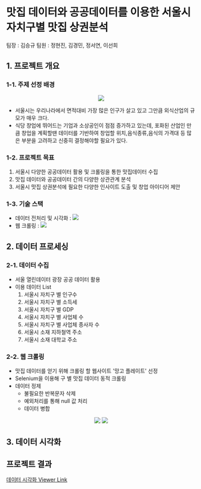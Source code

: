 # 맛집 데이터와 공공데이터를 이용한 서울시 자치구별 맛집 상권분석

팀장 : 김승규
팀원 : 정현진, 김경민, 정서연, 이선희
## 1.	프로젝트 개요

### 1-1. 주제 선정 배경
<p align="center">
<img src = "https://user-images.githubusercontent.com/75618206/203445615-2bdd467f-60dd-49c1-ac2b-c4e28d69b146.png">
</p>

- 서울시는 우리나라에서 면적대비 가장 많은 인구가 살고 있고 그만큼 외식산업의 규모가 매우 크다.
- 식당 창업에 뛰어드는 기업과 소상공인이 점점 증가하고 있는데, 포화된 산업인 만큼 창업을 계획할땐 데이터를 기반하여 창업할 위치,음식종류,음식의 가격대 등 많은 부분을 고려하고 신중히 결정해야할 필요가 있다.

### 1-2. 프로젝트 목표
1. 서울시 다양한 공공데이터 활용 및 크롤링을 통한 맛집데이터 수집
2. 맛집 데이터와 공공데이터 간의 다양한 상관관계 분석
3. 서울시 맛집 상권분석에 필요한 다양한 인사이트 도출 및 창업 아이디어 제안

### 1-3. 기술 스택
- 데이터 전처리 및 시각화 : <img src="https://img.shields.io/badge/Jupyter-F37626?style=flat-square&logo=Jupyter&logoColor=white">
- 웹 크롤링 : <img src="https://img.shields.io/badge/Selenium-43B02A?style=flat-square&logo=Selenium&logoColor=white">

## 2. 데이터 프로세싱

### 2-1. 데이터 수집
- 서울 열린데이터 광장 공공 데이터 활용
- 이용 데이터 List
  1. 서울시 자치구 별 인구수
  2. 서울시 자치구 별 소득세
  3. 서울시 자치구 별 GDP 
  4. 서울시 자치구 별 사업체 수
  5. 서울시 자치구 별 사업체 종사자 수
  6. 서울시 소재 지하철역 주소
  7. 서울시 소재 대학교 주소

### 2-2. 웹 크롤링
- 맛집 데이터를 얻기 위해 크롤링 할 웹사이트 '망고 플레이트' 선정
- Selenium을 이용해 구 별 맛집 데이터 동적 크롤링
- 데이터 정제
  - 불필요한 반복문자 삭제
  - 예외처리를 통해 null 값 처리
  - 데이터 병합

<p align="center">
<img src = "https://user-images.githubusercontent.com/75618206/203446962-caaf7656-57cd-4220-8b63-2e446377ce00.png">
<img src = "https://user-images.githubusercontent.com/75618206/203447098-0a02934f-6a2f-4bb7-9b84-62c79dc20f53.png">
</p>

## 3. 데이터 시각화

## 프로젝트 결과
[데이터 시각화 Viewer Link](https://nbviewer.org/github/cyless-hj/Restaurant-Data-Visualization-PJT/blob/master/%EB%8D%B0%EC%9D%B4%ED%84%B0%20%EC%8B%9C%EA%B0%81%ED%99%94%20%EC%B5%9C%EC%A2%85%EB%B3%B8.ipynb)
